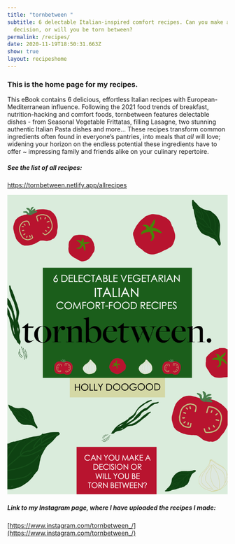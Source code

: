 ```yaml
---
title: "tornbetween "
subtitle: 6 delectable Italian-inspired comfort recipes. Can you make a
  decision, or will you be torn between?
permalink: /recipes/
date: 2020-11-19T18:50:31.663Z
show: true
layout: recipeshome
---
```

### This is the home page for my recipes.

This eBook contains 6 delicious, effortless Italian recipes with European-Mediterranean influence. Following the 2021 food trends of breakfast, nutrition-hacking and comfort foods, tornbetween features delectable dishes - from Seasonal Vegetable Frittatas, filling Lasagne, two stunning authentic Italian Pasta dishes and more... These recipes transform common ingredients often found in everyone’s pantries, into meals that *all* will love; widening your horizon on the endless potential these ingredients have to offer ~ impressing family and friends alike on your culinary repertoire.

##### See the list of all recipes:

 <https://tornbetween.netlify.app/allrecipes>

![tornbetween eBook recipe cover which has hand-drawn vegetable illustrations in the colours of Italy.](../uploads/ebook-coverpsd.jpg "tornbetween eBook recipe cover")

##### Link to my Instagram page, where I have uploaded the recipes I made:

[https://www.instagram.com/tornbetween_/](https://www.instagram.com/tornbetween_/)